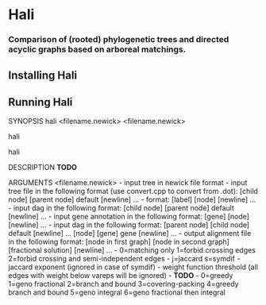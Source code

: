 # Hali #
### Comparison of (rooted) phylogenetic trees and directed acyclic graphs based on arboreal matchings. ###

## Installing Hali ##

## Running Hali ##

SYNOPSIS
hali <filename.newick> <filename.newick> <align> <constraints> <weightfunc> <k> <vareps> <coneps> <solver>

hali <yeastnet> <mapping> <go> <align> <constraints> <weightfunc> <k> <solver>

hali <tree> <map> <tree> <map> <align> <constraints> <weightfunc> <k> <vareps> <coneps> <solver>

DESCRIPTION
**TODO**

ARGUMENTS
<filename.newick> - input tree in newick file format
<tree> - input tree file in the following format (use convert.cpp to convert from .dot):
[child node] [parent node] default [newline] ...
<map> - format:
[label] [node] [newline] ...
<yeastnet> - input dag in the following format:
[child node] [parent node] default [newline] ...
<mapping> - input gene annotation in the following format:
[gene] [node] [newline] ...
<go> - input dag in the following format:
[parent node] [child node] default [newline] ...
[node] [gene] gene [newline] ...
<align> - output alignment file in the following format:
[node in first graph] [node in second graph] [fractional solution] [newline] ...
<constraints> - 0=matching only 1=forbid crossing edges 2=forbid crossing and semi-independent edges
<weightfunc> - j=jaccard s=symdif
<k> - jaccard exponent (ignored in case of symdif)
<vareps> - weight function threshold (all edges with weight below vareps will be ignored)
<coneps> - **TODO**
<solver> - 0=greedy 1=geno fractional 2=branch and bound 3=covering-packing 4=greedy branch and bound 5=geno integral 6=geno fractional then integral
